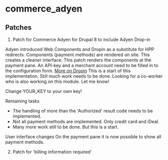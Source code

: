 # commerce_adyen
## Patches
1. Patch for Commerce Adyen for Drupal 8 to include Adyen Drop-in

Adyen introduced Web Components and Dropin as a substitute for HPP redirects. Components (payment methods) are rendered on site. 
This creates a cleaner interface. This patch renders the components at the payment pane. 
An API-key and a merchant account need to be filled in to the configuration form.
<a href="https://docs.adyen.com/checkout/drop-in-web">More on Dropin</a>
This is a start of this implementation. Still much work needs to be done.
Looking for a co-worker who is also working on this module. Let me know!

Change YOUR_KEY to your own key!


Remaining tasks

- The handling of more than the 'Authorized' result code needs to be implemented.
- Not all payment methods are implemented. Only credit card and iDeal.
- Many more work still to be done. But this is a start.

User interface changes
On the payment pane it is now possible to show all payment methods.

2. Patch for 'billing information required'
